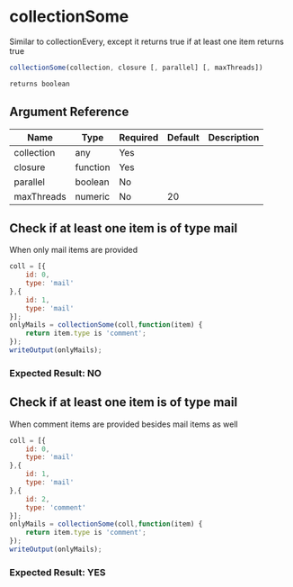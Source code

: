 # collectionSome

Similar to collectionEvery, except it returns true if at least one item returns true

```javascript
collectionSome(collection, closure [, parallel] [, maxThreads])
```

```javascript
returns boolean
```

## Argument Reference

| Name | Type | Required | Default | Description |
| --- | --- | --- | --- | --- |
| collection | any | Yes |  |  |
| closure | function | Yes |  |  |
| parallel | boolean | No |  |  |
| maxThreads | numeric | No | 20 |  |

## Check if at least one item is of type mail

When only mail items are provided

```javascript
coll = [{
    id: 0,
    type: 'mail'
},{
    id: 1,
    type: 'mail'
}];
onlyMails = collectionSome(coll,function(item) {
    return item.type is 'comment';
});
writeOutput(onlyMails);
```

### Expected Result: NO

## Check if at least one item is of type mail

When comment items are provided besides mail items as well

```javascript
coll = [{
    id: 0,
    type: 'mail'
},{
    id: 1,
    type: 'mail'
},{
    id: 2,
    type: 'comment'
}];
onlyMails = collectionSome(coll,function(item) {
    return item.type is 'comment';
});
writeOutput(onlyMails);
```

### Expected Result: YES
